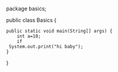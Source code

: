 package basics;


public class Basics {

   
    public static void main(String[] args) {
        int a=10;
        if
     System.out.print("hi baby");   
    }
    
}
